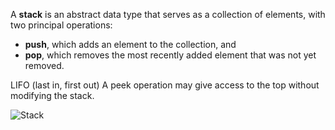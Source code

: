 A **stack** is an abstract data type that serves
as a collection of elements, with two principal operations:

* **push**, which adds an element to the collection, and
* **pop**, which removes the most recently added element that was not yet removed.

LIFO (last in, first out)
A peek operation may give access to the top without modifying
the stack.

![Stack](https://upload.wikimedia.org/wikipedia/commons/b/b4/Lifo_stack.png)
